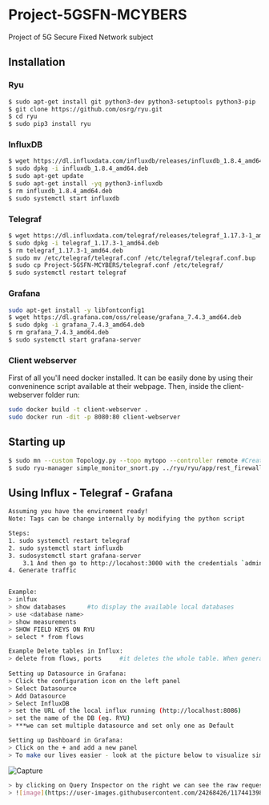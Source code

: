 # Project-5GSFN-MCYBERS
Project of 5G Secure Fixed Network subject

## Installation
### Ryu
```sh
$ sudo apt-get install git python3-dev python3-setuptools python3-pip
$ git clone https://github.com/osrg/ryu.git
$ cd ryu
$ sudo pip3 install ryu
```

### InfluxDB
```sh
$ wget https://dl.influxdata.com/influxdb/releases/influxdb_1.8.4_amd64.deb
$ sudo dpkg -i influxdb_1.8.4_amd64.deb
$ sudo apt-get update
$ sudo apt-get install -yq python3-influxdb
$ rm influxdb_1.8.4_amd64.deb
$ sudo systemctl start influxdb
```

### Telegraf
```sh
$ wget https://dl.influxdata.com/telegraf/releases/telegraf_1.17.3-1_amd64.deb
$ sudo dpkg -i telegraf_1.17.3-1_amd64.deb
$ rm telegraf_1.17.3-1_amd64.deb
$ sudo mv /etc/telegraf/telegraf.conf /etc/telegraf/telegraf.conf.bup
$ sudo cp Project-5GSFN-MCYBERS/telegraf.conf /etc/telegraf/
$ sudo systemctl restart telegraf
```

### Grafana
```sh
sudo apt-get install -y libfontconfig1
$ wget https://dl.grafana.com/oss/release/grafana_7.4.3_amd64.deb
$ sudo dpkg -i grafana_7.4.3_amd64.deb
$ rm grafana_7.4.3_amd64.deb
$ sudo systemctl start grafana-server
```

### Client webserver
First of all you'll need docker installed. It can be easily done by using their conveninence script available at their webpage. Then, inside the client-webserver folder run:

```sh
sudo docker build -t client-webserver .
sudo docker run -dit -p 8080:80 client-webserver
```

## Starting up
```sh
$ sudo mn --custom Topology.py --topo mytopo --controller remote #Creates the network
$ sudo ryu-manager simple_monitor_snort.py ../ryu/ryu/app/rest_firewall.py # Sets up the controller with telegraf and the Firewall
```

## Using Influx - Telegraf - Grafana
```sh
Assuming you have the enviroment ready!
Note: Tags can be change internally by modifying the python script

Steps:
1. sudo systemctl restart telegraf
2. sudo systemctl start influxdb
3. sudosystemctl start grafana-server
    3.1 And then go to http://locahost:3000 with the credentials `admin:admin`
4. Generate traffic


Example: 
> inlfux
> show databases      #to display the available local databases
> use <database name>
> show measurements
> SHOW FIELD KEYS ON RYU
> select * from flows

Example Delete tables in Influx: 
> delete from flows, ports     #it deletes the whole table. When generating new flows the table reappears!
 
Setting up Datasource in Grafana:
> Click the configuration icon on the left panel
> Select Datasource
> Add Datasource
> Select InfluxDB
> set the URL of the local influx running (http://localhost:8086)
> set the name of the DB (eg. RYU)
> ***we can set multiple datasource and set only one as Default

Setting up Dashboard in Grafana:
> Click on the + and add a new panel
> To make our lives easier - look at the picture below to visualize simple flows
```
![Capture](https://user-images.githubusercontent.com/24268426/117440602-8df90700-af34-11eb-88c1-d64ade629b74.PNG)

```sh
> by clicking on Query Inspector on the right we can see the raw request - in case we need to use the same command for CC
> ![image](https://user-images.githubusercontent.com/24268426/117441398-96057680-af35-11eb-9e13-b8fd94198aeb.png)
```

